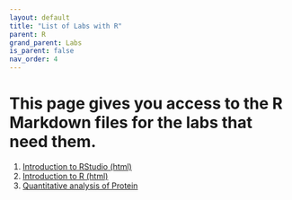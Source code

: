 ```yaml
---
layout: default
title: "List of Labs with R"
parent: R
grand_parent: Labs
is_parent: false
nav_order: 4
---
```


# This page gives you access to the R Markdown files for the labs that need them.

1. [Introduction to RStudio (html)](intro_to_rstudio.html)
2. [Introduction to R (html)](intro_to_r.html)
3. [Quantitative analysis of Protein](protein.Rmd)